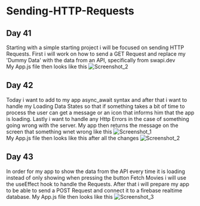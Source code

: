 # Sending-HTTP-Requests  
## Day 41  
Starting with a simple starting project i will be focused on sending HTTP Requests. First i will work on how to send a GET Request and replace my 'Dummy Data' with the data from an API, specifically from swapi.dev  
My App.js file then looks like this
![Screenshot_2](https://user-images.githubusercontent.com/90603989/176731401-268f442a-211b-47dd-9957-f8d9eb406e4b.png)  
## Day 42  
Today i want to add to my app async_await syntax and after that i want to handle my Loading Data States so that if something takes a bit of time to process the user can get a message or an icon that informs him that the app is loading. Lastly i want to handle any Http Errors in the case of something going wrong with the server. My app then returns the message on the screen that something wnet wrong like this ![Screenshot_1](https://user-images.githubusercontent.com/90603989/176935974-1c67d7ab-4d87-43ee-b38f-ab26aff637ee.png)  
My App.js file then looks like this after all the changes ![Screenshot_2](https://user-images.githubusercontent.com/90603989/176935966-cfc57334-98ea-4d53-aa86-9a2256bbed45.png)  
## Day 43  
In order for my app to show the data from the API every time it is loading instead of only showing when pressing the button Fetch Movies i will use the useEffect hook to handle the Requests. After that i will prepare my app to be able to send a POST Request and connect it to a firebase realtime database. My App.js file then looks like this ![Screenshot_3](https://user-images.githubusercontent.com/90603989/176996869-0a8b0df3-aab2-4056-950b-20aae8fea409.png)

